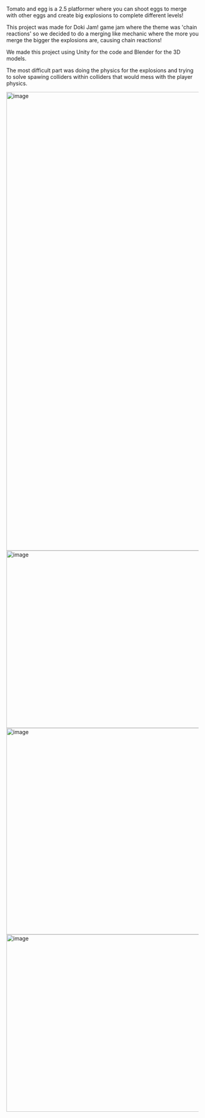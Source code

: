 Tomato and egg is a 2.5 platformer where you can shoot eggs to merge with other eggs and create big explosions to complete different levels!

This project was made for Doki Jam! game jam where the theme was 'chain reactions' so we decided to do a merging like mechanic where the more you merge the bigger the explosions are, causing chain reactions!

We made this project using Unity for the code and Blender for the 3D models.

The most difficult part was doing the physics for the explosions and trying to solve spawing colliders within colliders that would mess with the player physics.

<img width="2126" height="1200" alt="image" src="https://github.com/user-attachments/assets/2c235f60-75ad-433c-93ad-4626ebcb370f" />

<img width="794" height="464" alt="image" src="https://github.com/user-attachments/assets/f81240ff-c2d4-4879-b0c1-8b22abf5375d" />

<img width="794" height="540" alt="image" src="https://github.com/user-attachments/assets/5b7138f6-f1cd-417e-af68-1e9f82253e04" />

<img width="794" height="464" alt="image" src="https://github.com/user-attachments/assets/2e6529f6-138e-41aa-8a8b-35ebae270b45" />


